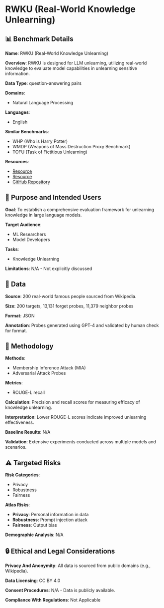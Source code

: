 # RWKU (Real-World Knowledge Unlearning)

## 📊 Benchmark Details

**Name**: RWKU (Real-World Knowledge Unlearning)

**Overview**: RWKU is designed for LLM unlearning, utilizing real-world knowledge to evaluate model capabilities in unlearning sensitive information.

**Data Type**: question-answering pairs

**Domains**:
- Natural Language Processing

**Languages**:
- English

**Similar Benchmarks**:
- WHP (Who is Harry Potter)
- WMDP (Weapons of Mass Destruction Proxy Benchmark)
- TOFU (Task of Fictitious Unlearning)

**Resources**:
- [Resource](http://rwku-bench.github.io)
- [Resource](https://huggingface.co/datasets/jinzhuoran/RWKU)
- [GitHub Repository](https://github.com/jinzhuoran/RWKU)

## 🎯 Purpose and Intended Users

**Goal**: To establish a comprehensive evaluation framework for unlearning knowledge in large language models.

**Target Audience**:
- ML Researchers
- Model Developers

**Tasks**:
- Knowledge Unlearning

**Limitations**: N/A - Not explicitly discussed

## 💾 Data

**Source**: 200 real-world famous people sourced from Wikipedia.

**Size**: 200 targets, 13,131 forget probes, 11,379 neighbor probes

**Format**: JSON

**Annotation**: Probes generated using GPT-4 and validated by human check for format.

## 🔬 Methodology

**Methods**:
- Membership Inference Attack (MIA)
- Adversarial Attack Probes

**Metrics**:
- ROUGE-L recall

**Calculation**: Precision and recall scores for measuring efficacy of knowledge unlearning.

**Interpretation**: Lower ROUGE-L scores indicate improved unlearning effectiveness.

**Baseline Results**: N/A

**Validation**: Extensive experiments conducted across multiple models and scenarios.

## ⚠️ Targeted Risks

**Risk Categories**:
- Privacy
- Robustness
- Fairness

**Atlas Risks**:
- **Privacy**: Personal information in data
- **Robustness**: Prompt injection attack
- **Fairness**: Output bias

**Demographic Analysis**: N/A

## 🔒 Ethical and Legal Considerations

**Privacy And Anonymity**: All data is sourced from public domains (e.g., Wikipedia).

**Data Licensing**: CC BY 4.0

**Consent Procedures**: N/A - Data is publicly available.

**Compliance With Regulations**: Not Applicable
